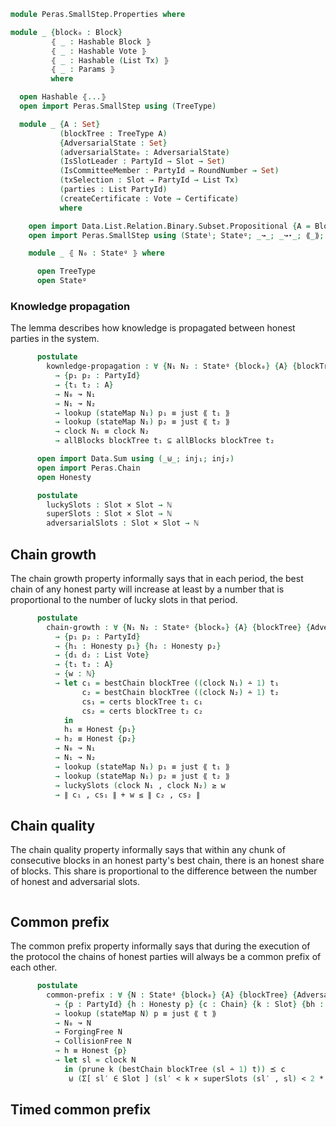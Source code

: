 ```agda
module Peras.SmallStep.Properties where
```

<!--
```agda
open import Data.Bool using (Bool)
open import Data.List using (List)
open import Data.Maybe using (just)
open import Data.Nat using (ℕ; _∸_; _<_; _≤_; _≥_; _*_; _+_)
open import Data.Product using (Σ; _,_; ∃; Σ-syntax; ∃-syntax; _×_; proj₁; proj₂)

open import Peras.Block using (PartyId; Honesty; Block; Slot; Tx; PartyIdO; Certificate)
open import Peras.Chain using (RoundNumber; Vote)
open import Peras.Crypto using (Hashable)
open import Peras.Params using (Params)

open import Data.Tree.AVL.Map PartyIdO as M using (Map; lookup; insert; empty)

import Relation.Binary.PropositionalEquality as Eq
open Eq using (_≡_; refl; cong; sym; subst; trans)
```
-->

```agda
module _ {block₀ : Block}
         ⦃ _ : Hashable Block ⦄
         ⦃ _ : Hashable Vote ⦄
         ⦃ _ : Hashable (List Tx) ⦄
         ⦃ _ : Params ⦄
         where

  open Hashable ⦃...⦄
  open import Peras.SmallStep using (TreeType)

  module _ {A : Set}
           (blockTree : TreeType A)
           {AdversarialState : Set}
           (adversarialState₀ : AdversarialState)
           (IsSlotLeader : PartyId → Slot → Set)
           (IsCommitteeMember : PartyId → RoundNumber → Set)
           (txSelection : Slot → PartyId → List Tx)
           (parties : List PartyId)
           (createCertificate : Vote → Certificate)
           where

    open import Data.List.Relation.Binary.Subset.Propositional {A = Block} using (_⊆_)
    open import Peras.SmallStep using (Stateˡ; Stateᵍ; _↝_; _↝⋆_; ⟪_⟫; CollisionFree; ForgingFree)
```
```agda
    module _ ⦃ N₀ : Stateᵍ ⦄ where

      open TreeType
      open Stateᵍ
```
### Knowledge propagation

The lemma describes how knowledge is propagated between honest parties in the system.

```agda
      postulate
        kownledge-propagation : ∀ {N₁ N₂ : Stateᵍ {block₀} {A} {blockTree} {AdversarialState} {adversarialState₀} {IsSlotLeader} {IsCommitteeMember} {txSelection} {parties} {createCertificate}}
          → {p₁ p₂ : PartyId}
          → {t₁ t₂ : A}
          → N₀ ↝ N₁
          → N₁ ↝ N₂
          → lookup (stateMap N₁) p₁ ≡ just ⟪ t₁ ⟫
          → lookup (stateMap N₁) p₂ ≡ just ⟪ t₂ ⟫
          → clock N₁ ≡ clock N₂
          → allBlocks blockTree t₁ ⊆ allBlocks blockTree t₂
```

```agda
      open import Data.Sum using (_⊎_; inj₁; inj₂)
      open import Peras.Chain
      open Honesty

      postulate
        luckySlots : Slot × Slot → ℕ
        superSlots : Slot × Slot → ℕ
        adversarialSlots : Slot × Slot → ℕ
```
## Chain growth

The chain growth property informally says that in each period, the best chain of any honest
party will increase at least by a number that is proportional to the number of lucky slots in
that period.

```agda
      postulate
        chain-growth : ∀ {N₁ N₂ : Stateᵍ {block₀} {A} {blockTree} {AdversarialState} {adversarialState₀} {IsSlotLeader} {IsCommitteeMember} {txSelection} {parties} {createCertificate}}
          → {p₁ p₂ : PartyId}
          → {h₁ : Honesty p₁} {h₂ : Honesty p₂}
          → {d₁ d₂ : List Vote}
          → {t₁ t₂ : A}
          → {w : ℕ}
          → let c₁ = bestChain blockTree ((clock N₁) ∸ 1) t₁
                c₂ = bestChain blockTree ((clock N₂) ∸ 1) t₂
                cs₁ = certs blockTree t₁ c₁
                cs₂ = certs blockTree t₂ c₂
            in
            h₁ ≡ Honest {p₁}
          → h₂ ≡ Honest {p₂}
          → N₀ ↝ N₁
          → N₁ ↝ N₂
          → lookup (stateMap N₁) p₁ ≡ just ⟪ t₁ ⟫
          → lookup (stateMap N₁) p₂ ≡ just ⟪ t₂ ⟫
          → luckySlots (clock N₁ , clock N₂) ≥ w
          → ∥ c₁ , cs₁ ∥ + w ≤ ∥ c₂ , cs₂ ∥
```

## Chain quality

The chain quality property informally says that within any chunk of consecutive blocks in an
honest party's best chain, there is an honest share of blocks. This share is proportional to
the difference between the number of honest and adversarial slots.

```agda

```

## Common prefix

The common prefix property informally says that during the execution of the protocol the
chains of honest parties will always be a common prefix of each other.

```agda
      postulate
        common-prefix : ∀ {N : Stateᵍ {block₀} {A} {blockTree} {AdversarialState} {adversarialState₀} {IsSlotLeader} {IsCommitteeMember} {txSelection} {parties}}
          → {p : PartyId} {h : Honesty p} {c : Chain} {k : Slot} {bh : List Block} {t : A}
          → lookup (stateMap N) p ≡ just ⟪ t ⟫
          → N₀ ↝ N
          → ForgingFree N
          → CollisionFree N
          → h ≡ Honest {p}
          → let sl = clock N
            in (prune k (bestChain blockTree (sl ∸ 1) t)) ⪯ c
             ⊎ (Σ[ sl′ ∈ Slot ] (sl′ < k × superSlots (sl′ , sl) < 2 * adversarialSlots (sl′ , sl)))
```
## Timed common prefix

```agda

```
